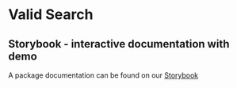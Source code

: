# Valid Search

## Storybook - interactive documentation with demo
A package documentation can be found on our [Storybook](https://valid-ui-storybook.geposit.se/index.html)

